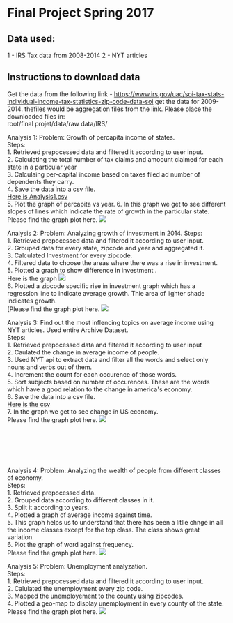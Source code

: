 # Final Project Spring 2017

## Data used:
1 - IRS Tax data from 2008-2014
2 - NYT articles

## Instructions to download data
Get the data from the following link - https://www.irs.gov/uac/soi-tax-stats-individual-income-tax-statistics-zip-code-data-soi
get the data for 2009-2014. thefiles would be aggregation files from the link.
Please place the downloaded files in: </br>root/final projet/data/raw data/IRS/


Analysis 1: Problem: Growth of percapita income of states.</br>
    Steps:</br>
    1. Retrieved prepocessed data and filtered it according to user input.</br>
    2. Calculating the total number of tax claims and amoount claimed for each state in a particular year</br>
    3. Calculaing per-capital income based on taxes filed ad number of dependents they carry.</br>
    4. Save the data into a csv file.</br>
    [Here is Analysis1.csv](https://github.com/mahajanankit/mahajan_ankit/blob/master/final%20project/analysis/Analysis1%20output/percapita.csv)</br>
    5. Plot the graph of percapita vs year.
    6. In this graph we get to see different slopes of lines which indicate the rate of growth in the particular state.</br>
    Please find the graph plot here.
	<img src="https://github.com/mahajanankit/mahajan_ankit/blob/master/final%20project/analysis/Analysis1%20output/graph.png"></br>

	
Analysis 2: Problem: Analyzing growth of investment in 2014.
    Steps:</br>
    1. Retrieved prepocessed data and filtered it according to user input.</br>
    2. Grouped data for every state, zipcode and year and aggregated it.</br>
    3. Calculated Investment for every zipcode. </br>
    4. Filtered data to choose the areas where there was a rise in investment.</br>
    5. Plotted a graph to show difference in investment .</br>
    Here is the graph
	<img src="https://github.com/mahajanankit/mahajan_ankit/blob/master/final%20project/analysis/Analysis2%20output/year_wise_graph.png"></br>
    6. Plotted a zipcode specific rise in investment graph which has a regression line to indicate average growth. Thie area of lighter shade indicates growth.</br>
    [Please find the graph plot here.
	<img src="https://github.com/mahajanankit/mahajan_ankit/blob/master/final%20project/analysis/Analysis2%20output/growth_graph.png"></br>

	
Analysis 3: Find out the most inflencing topics on average income using NYT articles. Used entire Archive Dataset.</br>
    Steps:</br>
    1. Retrieved prepocessed data and filtered it according to user input</br>
    2. Caulated the change in average income of people.</br>
    3. Used NYT api to extract data and filter all the words and select only nouns and verbs out of them. </br>
    4. Increment the count for each occurence of those words. </br>
    5. Sort subjects based on number of occurences. These are the words which have a good relation to the change in america's economy.</br>
    6. Save the data into a csv file.</br>
	[Here is the csv](https://github.com/mahajanankit/mahajan_ankit/blob/master/final%20project/analysis/Analysis3%20output/reason%20analysis.csv)</br>
    7. In the graph we get to see change in US economy.</br>
    Please find the graph plot here.
	<img src="https://github.com/mahajanankit/mahajan_ankit/blob/master/final%20project/analysis/Analysis3%20output/graph.png"></br></br></br></br></br></br>

    
Analysis 4: Problem: Analyzing the wealth of people from different classes of economy.</br>
    Steps:</br>
    1. Retrieved prepocessed data.</br>
    2. Grouped data according to different classes in it.</br>
    3. Split it according to years.</br> 
    4. Plotted a graph of average income against time.</br>
    5. This graph helps us to understand that there has been a litlle chnge in all the income classes except for the top class. The class shows great variation.</br>
    6. Plot the graph of word against frequency.</br>
    Please find the graph plot here.
	<img src="https://github.com/mahajanankit/mahajan_ankit/blob/master/final%20project/analysis/Analysis4%20output/graph.png"></br>

	
Analysis 5: Problem: Unemployment analyzation.</br>
    Steps:</br>
    1. Retrieved prepocessed data and filtered it according to user input.</br>
    2. Calulated the unemployment every zip code.</br>
    3. Mapped the unemployement to the county using zipcodes.</br> 
    4. Plotted a geo-map to display unemployment in every county of the state.
    Please find the graph plot here.
	<img src="https://github.com/mahajanankit/mahajan_ankit/blob/master/final%20project/analysis/Analysis5%20output/map.png"></br>